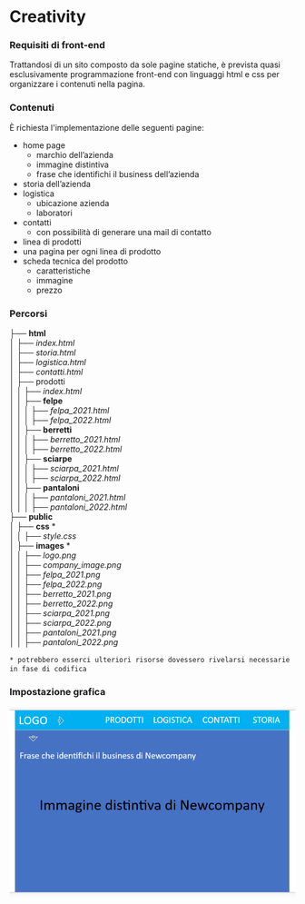 # Creativity

### Requisiti di front-end
 Trattandosi di un sito composto da sole pagine statiche, è prevista quasi esclusivamente programmazione front-end con linguaggi html e css per organizzare i contenuti nella pagina.

 ### Contenuti

 È richiesta l'implementazione delle seguenti pagine:
- home page
    - marchio dell’azienda
    - immagine distintiva
    - frase che identifichi il business dell’azienda
- storia dell’azienda
- logistica
    - ubicazione azienda
    - laboratori
- contatti
    - con possibilità di generare una mail di contatto
- linea di prodotti
- una pagina per ogni linea di prodotto
- scheda tecnica del prodotto
    - caratteristiche
    - immagine
    - prezzo

### Percorsi

├── **html**  
│   ├── *index.html*  
│   ├── *storia.html*  
│   ├── *logistica.html*  
│   ├── *contatti.html*  
│   ├── prodotti  
│   │   ├── *index.html*  
│   │   ├── **felpe**  
│   │   │   ├── *felpa_2021.html*  
│   │   │   ├── *felpa_2022.html*  
│   │   ├── **berretti**  
│   │   │   ├── *berretto_2021.html*  
│   │   │   ├── *berretto_2022.html*  
│   │   ├── **sciarpe**  
│   │   │   ├── *sciarpa_2021.html*  
│   │   │   ├── *sciarpa_2022.html*  
│   │   ├── **pantaloni**  
│   │   │   ├── *pantaloni_2021.html*  
│   │   │   ├── *pantaloni_2022.html*  
├── **public**  
│   ├── **css** *  
│   │   ├── *style.css*  
│   ├── **images** *  
│   │   ├── *logo.png*  
│   │   ├── *company_image.png*  
│   │   ├── *felpa_2021.png*  
│   │   ├── *felpa_2022.png*  
│   │   ├── *berretto_2021.png*  
│   │   ├── *berretto_2022.png*  
│   │   ├── *sciarpa_2021.png*  
│   │   ├── *sciarpa_2022.png*  
│   │   ├── *pantaloni_2021.png*  
│   │   ├── *pantaloni_2022.png*  

    * potrebbero esserci ulteriori risorse dovessero rivelarsi necessarie in fase di codifica

### Impostazione grafica

![Template della homepage del sito di Newcompany](template_homepage_newcompany.PNG)